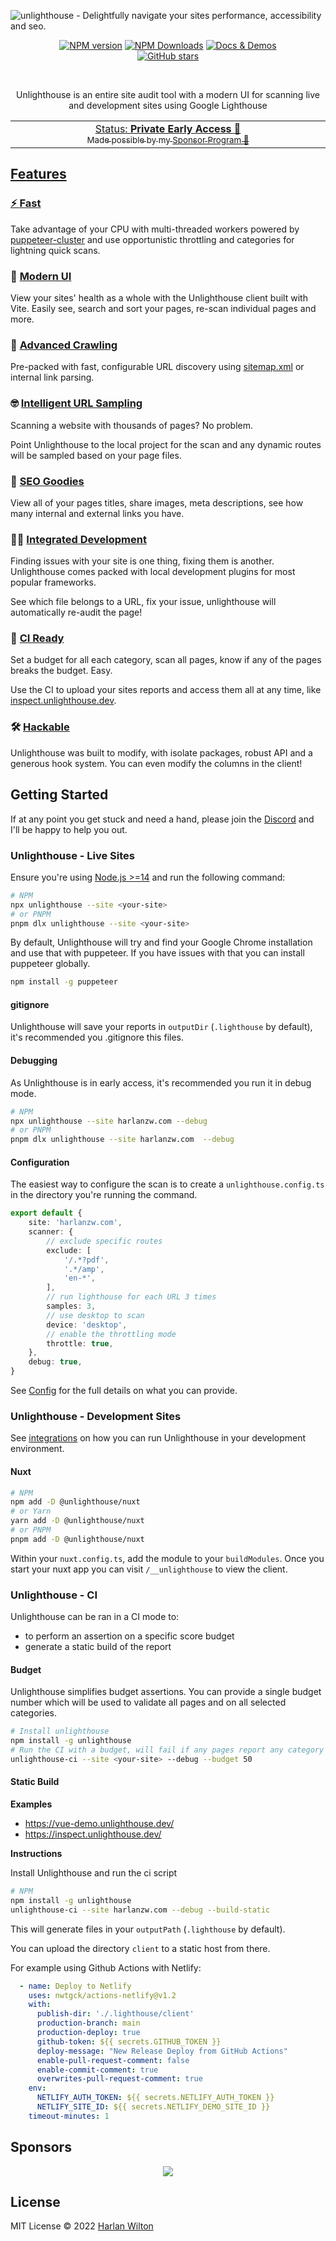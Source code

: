 ![unlighthouse - Delightfully navigate your sites performance, accessibility and seo.](https://repository-images.githubusercontent.com/423079536/995fb12f-5cd8-4486-8967-f71fa958b2cb)
<p align="center">
<a href="https://www.npmjs.com/package/@unlighthouse/core" target="__blank"><img src="https://img.shields.io/npm/v/@unlighthouse/core?color=2B90B6&label=" alt="NPM version"></a>
<a href="https://www.npmjs.com/package/@unlighthouse/core" target="__blank"><img alt="NPM Downloads" src="https://img.shields.io/npm/dm/@unlighthouse/core?color=349dbe&label="></a>
<a href="https://unlighthouse.dev/" target="__blank"><img src="https://img.shields.io/static/v1?label=&message=docs%20%26%20demos&color=45b8cd" alt="Docs & Demos"></a>
<br>
<a href="https://github.com/harlan-zw/unlighthouse" target="__blank"><img alt="GitHub stars" src="https://img.shields.io/github/stars/harlan-zw/unlighthouse?style=social"></a>
</p>

<br>

<p align="center">
Unlighthouse is an entire site audit tool with a modern UI for scanning live and development sites using Google Lighthouse
</p>

<p align="center">
  <a href="https://unlighthouse.dev/>Documentation</a>
</p>

<p align="center">
<table>
<tbody>
<td align="center">
<img width="2000" height="0" /><br>
Status: <b>Private Early Access 🎉</b><br>
<sub>Made possible by my <a href="https://github.com/sponsors/harlan-zw">Sponsor Program 💖</a></sub><br>
<img width="2000" height="0" />
</td>
</tbody>
</table>
</p>


## Features

### ⚡️ [**Fast**](https://vitejs.dev)

Take advantage of your CPU with multi-threaded workers powered by <a href="https://github.com/thomasdondorf/puppeteer-cluster" target="_blank" rel="noopener">puppeteer-cluster</a> and use opportunistic throttling and categories for lightning quick scans.

### 🌈 [**Modern UI**](https://sli.dev/guide/syntax.html#embedded-styles)

View your sites' health as a whole with the Unlighthouse client built with Vite. Easily see, search and sort your pages, re-scan individual pages and more.

### 🐞 [**Advanced Crawling**](https://vitejs.dev)

Pre-packed with fast, configurable URL discovery using <a href="https://github.com/seantomburke/sitemapper" target="_blank" rel="noopener">sitemap.xml</a> or internal link parsing.

### ️🤓 [**Intelligent URL Sampling**](https://vitejs.dev)

Scanning a website with thousands of pages? No problem.

Point Unlighthouse to the local project for the scan and any dynamic routes will be sampled based on your page files.

### 🍬️ [**SEO Goodies**](https://vitejs.dev)

View all of your pages titles, share images, meta descriptions, see how many internal and external links you have.

### 🧑‍💻 [**Integrated Development**](https://sli.dev/guide/syntax.html#code-blocks)

Finding issues with your site is one thing, fixing them is another. Unlighthouse comes packed with local development plugins for most
popular frameworks.

See which file belongs to a URL, fix your issue, unlighthouse will automatically re-audit the page!

### 🤖 [**CI Ready**](https://sli.dev/guide/syntax.html#code-blocks)

Set a budget for all each category, scan all pages, know if any of the pages breaks the budget. Easy.

Use the CI to upload your sites reports and access them all at any time, like <a href="https://inspect.unlighthouse.dev/">inspect.unlighthouse.dev</a>.

### 🛠 [**Hackable**](https://vitejs.dev)

Unlighthouse was built to modify, with isolate packages, robust API and a generous hook system. You can even modify the columns in the client!

## Getting Started

If at any point you get stuck and need a hand, please join the [Discord](https://unlighthouse.dev/chat) and I'll be happy to help you out.

### Unlighthouse - Live Sites

Ensure you're using [Node.js >=14](https://nodejs.org/) and run the following command:

```bash
# NPM
npx unlighthouse --site <your-site>
# or PNPM
pnpm dlx unlighthouse --site <your-site>
```

By default, Unlighthouse will try and find your Google Chrome installation and use that with puppeteer.
If you have issues with that you can install puppeteer globally.

```bash
npm install -g puppeteer
```

#### gitignore

Unlighthouse will save your reports in `outputDir` (`.lighthouse` by default), it's recommended you .gitignore this files.

#### Debugging

As Unlighthouse is in early access, it's recommended you run it in debug mode.

```bash
# NPM
npx unlighthouse --site harlanzw.com --debug
# or PNPM
pnpm dlx unlighthouse --site harlanzw.com  --debug
```

#### Configuration

The easiest way to configure the scan is to create a `unlighthouse.config.ts` in the directory
you're running the command.

```ts
export default {
    site: 'harlanzw.com',
    scanner: {
        // exclude specific routes
        exclude: [
            '/.*?pdf',
            '.*/amp',
            'en-*',
        ],
        // run lighthouse for each URL 3 times
        samples: 3,
        // use desktop to scan
        device: 'desktop',
        // enable the throttling mode
        throttle: true,
    },
    debug: true,
}
```

See [Config](https://unlighthouse.dev/config/#configuration) for the full details on what you can provide.

### Unlighthouse - Development Sites

See [integrations](https://unlighthouse.dev/integrations/) on how you can run Unlighthouse in your development environment.

#### Nuxt

```bash
# NPM
npm add -D @unlighthouse/nuxt
# or Yarn
yarn add -D @unlighthouse/nuxt
# or PNPM
pnpm add -D @unlighthouse/nuxt
```

Within your `nuxt.config.ts`, add the module to your `buildModules`. Once you start your nuxt app you can visit `/__unlighthouse` to view
the client.

### Unlighthouse - CI

Unlighthouse can be ran in a CI mode to:
- to perform an assertion on a specific score budget
- generate a static build of the report

#### Budget

Unlighthouse simplifies budget assertions. You can provide a single budget number which will be used
to validate all pages and on all selected categories. 

```bash
# Install unlighthouse
npm install -g unlighthouse
# Run the CI with a budget, will fail if any pages report any category less than 50
unlighthouse-ci --site <your-site> --debug --budget 50
```


#### Static Build

**Examples**
- https://vue-demo.unlighthouse.dev/
- https://inspect.unlighthouse.dev/

**Instructions**

Install Unlighthouse and run the ci script

```bash
# NPM
npm install -g unlighthouse
unlighthouse-ci --site harlanzw.com --debug --build-static
```

This will generate files in your `outputPath` (`.lighthouse` by default).

You can upload the directory `client` to a static host from there. 

For example using Github Actions with Netlify:

```yml
  - name: Deploy to Netlify
    uses: nwtgck/actions-netlify@v1.2
    with:
      publish-dir: './.lighthouse/client'
      production-branch: main
      production-deploy: true
      github-token: ${{ secrets.GITHUB_TOKEN }}
      deploy-message: "New Release Deploy from GitHub Actions"
      enable-pull-request-comment: false
      enable-commit-comment: true
      overwrites-pull-request-comment: true
    env:
      NETLIFY_AUTH_TOKEN: ${{ secrets.NETLIFY_AUTH_TOKEN }}
      NETLIFY_SITE_ID: ${{ secrets.NETLIFY_DEMO_SITE_ID }}
    timeout-minutes: 1
```



## Sponsors

<p align="center">
  <a href="https://cdn.jsdelivr.net/gh/harlan-zw/static/sponsors.svg">
    <img src='https://cdn.jsdelivr.net/gh/harlan-zw/static/sponsors.svg'/>
  </a>
</p>

## License

MIT License © 2022 [Harlan Wilton](https://github.com/harlan-zw)
